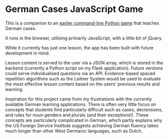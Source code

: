 # German Cases JavaScript Game

This is a companion to an [earlier command-line Python game](https://github.com/matthewmoonen/German-Nouns-Python-Game) that teaches German cases.

It runs in the browser, utilising primarily JavaScript, with a little bit of jQuery.

While it currently has just one lesson, the app has been built with future development in mind. 

Lesson content is served to the user via a JSON array, which is stored in the backend (currently a Python script on my Flask application). Future versions could serve individualised questions via an API. Evidence-based spaced repetition algorithms such as the Leitner System would be used to evaluate the most effective lesson content based on the users' previous results and learning.

Inspiration for this project came from my frustrations with the currently available German learning applications. There is often very little focus on concepts that students find particularly difficult such as cases, declensions, and rules for noun genders and plurals (and their exceptions!). These concepts are particularly complicated in German, which partly explains why the US Foreign Service Institute suggests achieving German fluency takes much longer than other West Germanic languages, such as Dutch.
